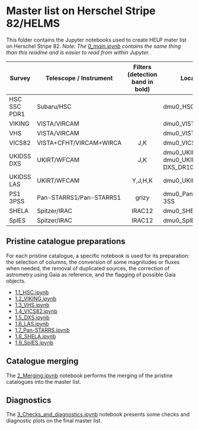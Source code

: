 # Master list on Herschel Stripe 82/HELMS

This folder contains the Jupyter notebooks used to create HELP mater list on
Herschel Stripe 82. *Note: The [0_main.ipynb](0_main.ipynb) contains the same thing than
this readme and is easier to read from within Jupyter.*

| Survey     | Telescope / Instrument      |      Filters (detection band in bold)      | Location                    |
|------------|-----------------------------|:------------------------------------------:|-----------------------------|
| HSC SSC PDR1 | Subaru/HSC                |                                            | dmu0_HSC                    |
| VIKING     | VISTA/VIRCAM                |                                            | dmu0_VISTA-VIKING           |
| VHS        | VISTA/VIRCAM                |                                            | dmu0_VISTA-VHS              |
| VICS82     | VISTA+CFHT/VIRCAM+WIRCA     |   J,K                                      | dmu0_VICS82                 |
| UKIDSS DXS | UKIRT/WFCAM                 |   J,K                                      | dmu0_UKIDSS-DXS, dmu0_UKIDSS-DXS_DR10plus |
| UKIDSS LAS | UKIRT/WFCAM                 |   Y,J,H,K                                  | dmu0_UKIDSS-LAS             | 
| PS1 3PSS   | Pan-STARRS1/Pan-STARRS1     |   grizy                                    | dmu0_PanSTARRS1-3SS         |
| SHELA      | Spitzer/IRAC                |   IRAC12                                   | dmu0_SHELA                  |
| SpIES      | Spitzer/IRAC                |   IRAC12                                   | dmu0_SpIES                  |

## Pristine catalogue preparations

For each pristine catalogue, a specific notebook is used for its preparation:
the selection of columns, the conversion of some magnitudes or fluxes when
needed, the removal of duplicated sources, the correction of astrometry using
Gaia as reference, and the flagging of possible Gaia objects.

- [1.1_HSC.ipynb](1.1_HSC.ipynb) 
- [1.2_VIKING.ipynb](1.2_VIKING.ipynb)
- [1.3_VHS.ipynb](1.3_VHS.ipynb) 
- [1.4_VICS82.ipynb](1.4_VICS82.ipynb)
- [1.5_DXS.ipynb](1.5_DXS.ipynb) 
- [1.6_LAS.ipynb](1.6_SERVS.ipynb) 
- [1.7_Pan-STARRS.ipynb](1.7_Pan-STARRS.ipynb) 
- [1.8_SHELA.ipynb](1.8_SHELA.ipynb)
- [1.9_SpIES.ipynb](1.9_SpIES.ipynb)

## Catalogue merging

The [2_Merging.ipynb](2_Merging.ipynb) notebook performs the merging of the
pristine catalogues into the master list.

## Diagnostics

The [3_Checks_and_diagnostics.ipynb](3_Checks_and_diagnostics.ipynb) notebook
presents some checks and diagnostic plots on the final master list.
